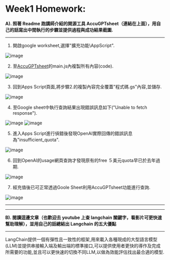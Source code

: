 # Week1 Homework:
**A). 照著 Readme 跑講師介紹的開源工具 AccuGPTsheet（連結在上面），用自己的話寫出中間執行的步驟並提供過程與成功結果截圖.**

---
1. 開啟google worksheet,選擇"擴充功能\AppScript".

<!--![圖片](https://hackmd.io/_uploads/S12xPJml0.png)-->

<img src="https://hackmd.io/_uploads/S12xPJml0.png" alt="image" />

2. 至[AccuGPTsheet](https://github.com/accucrazy/AccuGPTsheet)的main.js內複製所有內容(code).

<!--![圖片](https://hackmd.io/_uploads/rksVukmgA.png)-->
<img src="https://hackmd.io/_uploads/rksVukmgA.png" alt="image" />

3. 回到Apps Script頁面,將步驟2.的複製內容完全覆蓋"程式碼.gs"內容,並儲存.

 <!--![圖片](https://hackmd.io/_uploads/SJD2dkQxC.png)-->
 <img src="https://hackmd.io/_uploads/SJD2dkQxC.png" alt="image"/>
 
4. 至Google sheet中執行查詢結果出現錯誤訊息如下("Unable to fetch response").

 <!--![圖片](https://hackmd.io/_uploads/B1EaLbFlC.png)-->
 <img src="https://hackmd.io/_uploads/B1EaLbFlC.png" alt="image"/>
 
 <!--![圖片](https://hackmd.io/_uploads/BJ0sP-tl0.png)-->
 <img src="https://hackmd.io/_uploads/BJ0sP-tl0.png" alt="image"/>
 
5. 進入Apps Script進行偵錯後發現OpenAI實際回傳的錯誤訊息為"insufficient_quota".

 <!--![Error](https://hackmd.io/_uploads/rkBid-KgR.png)-->
 <img src="https://hackmd.io/_uploads/rkBid-KgR.png" alt="image"/>

6. 回到OpenAI的usage網頁查詢才發現原有的free ５美元quota早已於去年過期.

<!--![Expired](https://hackmd.io/_uploads/S1uA_bFeC.png)-->
 <img src="https://hackmd.io/_uploads/S1uA_bFeC.png" alt="image"/>
 
7. 經充值後已可正常透過Goole Sheet利用AccuGPTsheet功能進行查詢.

<!--![圖片](https://hackmd.io/_uploads/SkfZ2-YgC.png)-->
 <img src="https://hackmd.io/_uploads/SkfZ2-YgC.png" alt="image"/>


-----


---

**B). 閱讀這邊文章（也歡迎去 youtube 上查 langchain 關鍵字，看影片可更快速幫助理解），並用自己的話總結出 Langchain 的五大優點**

---
LangChain提供一個有彈性且一致性的框架,用來載入各種現成的大型語言模型(LLM)並提供串接輸入端及輸出端的標準接口,可以提供使用者更快的導作及完成所需要的功能,並且可以更快速的切換不同LLM,以做為效能評估找出最合適的模型.



